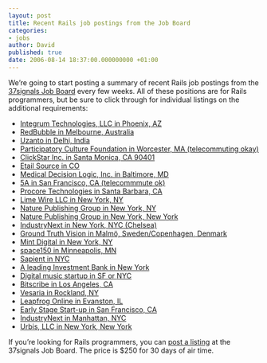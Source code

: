 ```yaml
---
layout: post
title: Recent Rails job postings from the Job Board
categories:
- jobs
author: David
published: true
date: 2006-08-14 18:37:00.000000000 +01:00
---
```

<p>We&#8217;re going to start posting a summary of recent Rails job postings from the <a href="http://jobs.37signals.com/">37signals Job Board</a> every few weeks. All of these positions are for Rails programmers, but be sure to click through for individual listings on the additional requirements:</p>
<ul>
<li><a href="http://jobs.37signals.com/jobs/334">Integrum Technologies, <span class="caps">LLC</span> in Phoenix, AZ</a></li>
<li><a href="http://jobs.37signals.com/jobs/333">RedBubble in Melbourne, Australia</a></li>
<li><a href="http://jobs.37signals.com/jobs/332">Uzanto in Delhi, India</a></li>
<li><a href="http://jobs.37signals.com/jobs/331">Participatory Culture Foundation in Worcester, MA (telecommuting okay)</a></li>
<li><a href="http://jobs.37signals.com/jobs/327">ClickStar Inc. in Santa Monica, CA 90401</a></li>
<li><a href="http://jobs.37signals.com/jobs/323">Etail Source in CO</a></li>
<li><a href="http://jobs.37signals.com/jobs/320">Medical Decision Logic, Inc. in Baltimore, MD</a></li>
<li><a href="http://jobs.37signals.com/jobs/318">5A in San Francisco, CA (telecommmute ok)</a></li>
<li><a href="http://jobs.37signals.com/jobs/316">Procore Technologies in Santa Barbara, CA</a></li>
<li><a href="http://jobs.37signals.com/jobs/311">Lime Wire <span class="caps">LLC</span> in New York, NY</a></li>
<li><a href="http://jobs.37signals.com/jobs/304">Nature Publishing Group in New York, NY</a></li>
<li><a href="http://jobs.37signals.com/jobs/303">Nature Publishing Group in New York, New York</a></li>
<li><a href="http://jobs.37signals.com/jobs/294">IndustryNext in New York, <span class="caps">NYC</span> (Chelsea)</a></li>
<li><a href="http://jobs.37signals.com/jobs/281">Ground Truth Vision in Malmö, Sweden/Copenhagen, Denmark</a></li>
<li><a href="http://jobs.37signals.com/jobs/279">Mint Digital in New York, NY</a></li>
<li><a href="http://jobs.37signals.com/jobs/275">space150 in Minneapolis, MN</a></li>
<li><a href="http://jobs.37signals.com/jobs/266">Sapient in <span class="caps">NYC</span></a></li>
<li><a href="http://jobs.37signals.com/jobs/265">A leading Investment Bank in New York</a></li>
<li><a href="http://jobs.37signals.com/jobs/264">Digital music startup in SF or <span class="caps">NYC</span></a></li>
<li><a href="http://jobs.37signals.com/jobs/263">Bitscribe in Los Angeles, CA</a></li>
<li><a href="http://jobs.37signals.com/jobs/260">Vesaria in Rockland, NY</a></li>
<li><a href="http://jobs.37signals.com/jobs/250">Leapfrog Online in Evanston, IL</a></li>
<li><a href="http://jobs.37signals.com/jobs/240">Early Stage Start-up in San Francisco, CA</a></li>
<li><a href="http://jobs.37signals.com/jobs/239">IndustryNext in Manhattan, <span class="caps">NYC</span></a></li>
<li><a href="http://jobs.37signals.com/jobs/233">Urbis, <span class="caps">LLC</span> in New York, New York</a></li>
</ul>
<p>If you&#8217;re looking for Rails programmers, you can <a href="https://jobs.37signals.com/jobs/new">post a listing</a> at the 37signals Job Board. The price is $250 for 30 days of air time.</p>